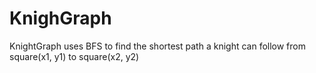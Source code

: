 # KnighGraph

KnightGraph uses BFS to find the shortest path
a knight can follow from square(x1, y1) to square(x2, y2) 
